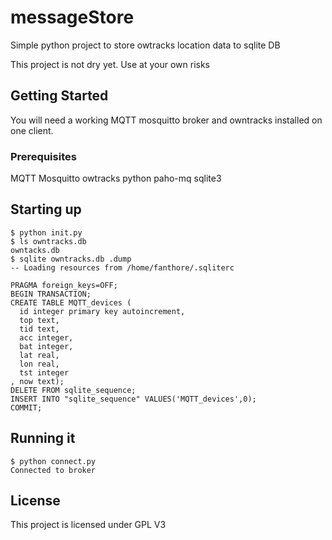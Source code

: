 # messageStore

Simple python project to store owtracks location data to sqlite DB

This project is not dry yet. Use at your own risks

## Getting Started

You will need a working MQTT mosquitto broker and owntracks installed on one client.

### Prerequisites

MQTT Mosquitto
owtracks
python
paho-mq
sqlite3

## Starting up

```
$ python init.py
$ ls owntracks.db
owntacks.db
$ sqlite owntracks.db .dump
-- Loading resources from /home/fanthore/.sqliterc

PRAGMA foreign_keys=OFF;
BEGIN TRANSACTION;
CREATE TABLE MQTT_devices (
  id integer primary key autoincrement,
  top text,
  tid text,
  acc integer,
  bat integer,
  lat real,
  lon real,
  tst integer
, now text);
DELETE FROM sqlite_sequence;
INSERT INTO "sqlite_sequence" VALUES('MQTT_devices',0);
COMMIT;

```
## Running it


```
$ python connect.py
Connected to broker
```

## License

This project is licensed under GPL V3

